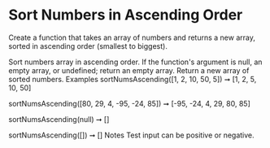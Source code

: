 # Sort Numbers in Ascending Order

Create a function that takes an array of numbers and returns a new array, sorted in ascending order (smallest to biggest).

Sort numbers array in ascending order.
If the function's argument is null, an empty array, or undefined; return an empty array.
Return a new array of sorted numbers.
Examples
sortNumsAscending([1, 2, 10, 50, 5]) ➞ [1, 2, 5, 10, 50]

sortNumsAscending([80, 29, 4, -95, -24, 85]) ➞ [-95, -24, 4, 29, 80, 85]

sortNumsAscending(null) ➞ []

sortNumsAscending([]) ➞ []
Notes
Test input can be positive or negative.
